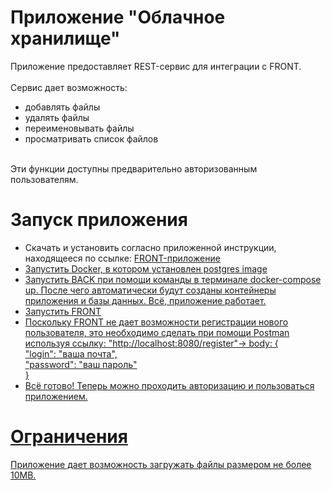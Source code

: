 <h1>Приложение "Облачное хранилище"</h1>
Приложение предоставляет REST-сервис для интеграции с FRONT.
<br>
<br>
Сервис дает возможность:
<br>
<ul>
  <li>добавлять файлы</li>
  <li>удалять файлы</li>
  <li>переименовывать файлы</li>
  <li>просматривать список файлов</li>
</ul>
<br>
Эти функции доступны предварительно авторизованным пользователям.
<br>
<h1>Запуск приложения</h1>
<ul>
<li>Скачать и установить согласно приложенной инструкции, находящееся по ссылке: <a href="https://github.com/netology-code/jd-homeworks/tree/master/diploma/netology-diplom-frontend">FRONT-приложение</f></li>
<li>Запустить Docker, в котором установлен postgres image</li>
<li>Запустить BACK при помощи команды в терминале docker-compose up. После чего автоматически будут созданы контейнеры приложения и базы данных. Всё, приложение работает.</li>
<li>Запустить FRONT</li>
<li>Поскольку FRONT не дает возможности регистрации нового пользователя, это необходимо сделать при помощи Postman используя ссылку: "http://localhost:8080/register"-> body: {
<br>
    "login": "ваша почта",
    <br>
    "password": "ваш пароль"
    <br>
}</li>
<li>Всё готово! Теперь можно проходить авторизацию и пользоваться приложением.</li>
</ul>
<h1>Ограничения</h1>
Приложение дает возможность загружать файлы размером не более 10МВ.
